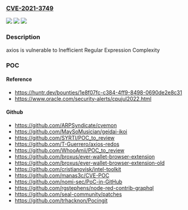 ### [CVE-2021-3749](https://cve.mitre.org/cgi-bin/cvename.cgi?name=CVE-2021-3749)
![](https://img.shields.io/static/v1?label=Product&message=axios%2Faxios&color=blue)
![](https://img.shields.io/static/v1?label=Version&message=%3C%3D%200.21.1%20&color=brighgreen)
![](https://img.shields.io/static/v1?label=Vulnerability&message=CWE-1333%20Inefficient%20Regular%20Expression%20Complexity&color=brighgreen)

### Description

axios is vulnerable to Inefficient Regular Expression Complexity

### POC

#### Reference
- https://huntr.dev/bounties/1e8f07fc-c384-4ff9-8498-0690de2e8c31
- https://www.oracle.com/security-alerts/cpujul2022.html

#### Github
- https://github.com/ARPSyndicate/cvemon
- https://github.com/MaySoMusician/geidai-ikoi
- https://github.com/SYRTI/POC_to_review
- https://github.com/T-Guerrero/axios-redos
- https://github.com/WhooAmii/POC_to_review
- https://github.com/broxus/ever-wallet-browser-extension
- https://github.com/broxus/ever-wallet-browser-extension-old
- https://github.com/cristianovisk/intel-toolkit
- https://github.com/manas3c/CVE-POC
- https://github.com/nomi-sec/PoC-in-GitHub
- https://github.com/rgstephens/node-red-contrib-graphql
- https://github.com/seal-community/patches
- https://github.com/trhacknon/Pocingit

